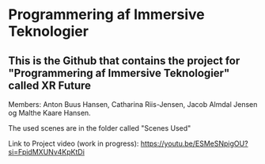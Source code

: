 # Programmering af Immersive Teknologier
## This is the Github that contains the project for "Programmering af Immersive Teknologier" called XR Future

Members: Anton Buus Hansen, Catharina Riis-Jensen, Jacob Almdal Jensen og Malthe Kaare Hansen. 

The used scenes are in the folder called "Scenes Used"

Link to Project video (work in progress): https://youtu.be/ESMeSNpigOU?si=FpidMXUNv4KpKtDi

